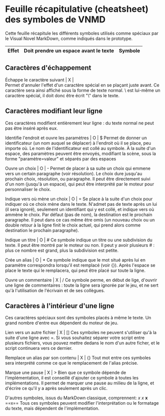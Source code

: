# Feuille récapitulative (cheatsheet) des symboles de VNMD
Cette feuille récapitule les différents symboles utilisés comme spéciaux par le
Visual Novel MarkDown, comme indiqués dans le prototype.

Effet|Doit prendre un espace avant le texte|Symbole
-----|-------------------------------------|-------

## Caractères d'échappement

Échappe le caractère suivant | X | \
Permet d'annuler l'effet d'un caractère spécial en se plaçant juste avant. Ce
caractère sera ainsi affiché sous la forme de texte normal. \ est lui-même un
caractère spécial, il doit donc être écrit "\\" dans le texte.

## Caractères modifiant leur ligne
Ces caractères modifient entièrement leur ligne : du texte normal ne peut pas
être inséré après eux.

Identifie l'endroit et ouvre les paramètres | O | $
Permet de donner un identificateur (un nom auquel se déplacer) à l'endroit où il
se place, peu importe où. Le nom de l'identificateur est collé au symbole.
À la suite d'un espace, des paramètres peuvent être envoyés, modifiant la scène,
sous la forme "paramètre=valeur" et séparés par des espaces

Ouvre un choix | O | -
Permet de placer à sa suite un choix qui emmene vers un certain paragraphe (voir
résolution). Le choix dure jusqu'au prochain choix, résolution, ou paragraphe.
Il peut être directement suivi d'un nom (jusqu'à un espace), qui peut être
interprété par le moteur pour personnaliser le choix.

Indique vers où mène un choix | O | =
Se place à la suite d'un choix pour indiquer où ce choix mène dans le texte.
N'admet pas de texte après un lui (il sera ignoré), seulement un identifiant qui
y est collé, et indique vers où ammène le choix. Par défaut (pas de nom), la
destination est le prochain paragraphe. Il peut dans ce cas même être omis (un
nouveau choix ou un double retour à la ligne finit le choix actuel, qui prend
alors comme destination le prochain paragraphe).

Indique un titre | O | #
Ce symbole indique un titre ou une subdivision du texte. Il peut être montré par
le moteur ou non. Il peut y avoir plusieurs # : plus ce nombre est grand, plus
la subdivision est petite.

Crée un alias | O | *
Ce symbole indique que le mot situé après lui en paramètre correspondra
lorsqu'il est remplacé (voir {}). Après l'espace se place le texte qui le
remplacera, qui peut être placé sur toute la ligne.

Ouvre un commentaire | X | /
Ce symbole perme, en début de lige, d'ouvrir une ligne de commentaires : toute
la ligne sera ignorée par le jeu, et ne sert qu'à l'utilisation de l'écrivain
et de ses collègues.

## Caractères à l'intérieur d'une ligne
Ces caractères spéciaux sont des symboles placés à même le texte. Un grand
nombre d'entre eux dépendent du moteur de jeu.

Lien vers un autre fichier | X | []
Ces symboles ne peuvent s'utiliser qu'à la suite d'une ligne avec =. Si vous
souhaitez séparer votre script entre plusieurs fichiers, vous pouvez mettre
dedans le nom d'un autre ficher, et le script continuera vers ce dernier.

Remplace un alias par son contenu | X | {}
Tout mot entre ces symboles sera interprété comme ce que le remplacement de
l'alias précise.

Marque une pause | X | >
Bien que ce symbole dépende de l'implémentation, il est conseillé d'ajouter ce
symbole à toutes les implémentations. Il permet de marquer une pause au milieu
de la ligne, et d'écrire ce qu'il y a après seulement après un clic.

D'autres symboles, issus du MarkDown classique, comprennent:
_x_
*x*
__x__
==x==
Tous ces symboles peuvent modifier l'interprétation ou le formatage du texte,
mais dépendent de l'implémentation.
